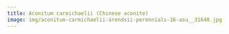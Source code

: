 ```yaml
---
title: Aconitum carmichaelii (Chinese aconite)
image: img/aconitum-carmichaelii-arendsii-perennials-16-asu__31640.jpg
---
```

